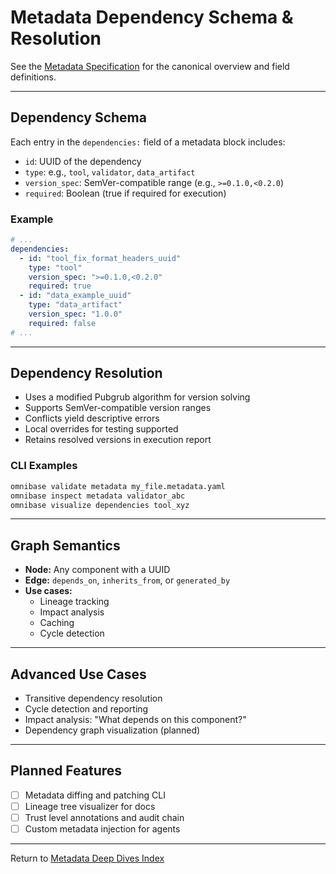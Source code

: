 <!-- === OmniNode:Metadata ===
<!-- metadata_version: 0.1.0 -->
<!-- protocol_version: 0.1.0 -->
<!-- owner: OmniNode Team -->
<!-- copyright: OmniNode Team -->
<!-- schema_version: 0.1.0 -->
<!-- name: dependency.md -->
<!-- version: 1.0.0 -->
<!-- uuid: d1b57d56-3e8f-4cbc-a673-fa14c7cf726c -->
<!-- author: OmniNode Team -->
<!-- created_at: 2025-05-21T12:41:40.158769 -->
<!-- last_modified_at: 2025-05-21T16:42:46.082854 -->
<!-- description: Stamped by ONEX -->
<!-- state_contract: state_contract://default -->
<!-- lifecycle: active -->
<!-- hash: 0a558c044572240dbef1643b2e9405d7b940f0b847c476f6849ca3e6199b37f4 -->
<!-- entrypoint: {'type': 'python', 'target': 'dependency.md'} -->
<!-- runtime_language_hint: python>=3.11 -->
<!-- namespace: onex.stamped.dependency -->
<!-- meta_type: tool -->
<!-- === /OmniNode:Metadata === -->

<!-- === OmniNode:Metadata ===
<!-- metadata_version: 0.1.0 -->
<!-- protocol_version: 0.1.0 -->
<!-- owner: OmniNode Team -->
<!-- copyright: OmniNode Team -->
<!-- schema_version: 0.1.0 -->
<!-- name: dependency.md -->
<!-- version: 1.0.0 -->
<!-- uuid: c39b84e1-0b1c-4110-9a33-e09b06657ffa -->
<!-- author: OmniNode Team -->
<!-- created_at: 2025-05-21T12:33:43.433767 -->
<!-- last_modified_at: 2025-05-21T16:39:56.126448 -->
<!-- description: Stamped by ONEX -->
<!-- state_contract: state_contract://default -->
<!-- lifecycle: active -->
<!-- hash: 465883945e1e77d7c49b96b24c45bbc3dbdae2b4b0c57dc951a9ee9cc7499df5 -->
<!-- entrypoint: {'type': 'python', 'target': 'dependency.md'} -->
<!-- runtime_language_hint: python>=3.11 -->
<!-- namespace: onex.stamped.dependency -->
<!-- meta_type: tool -->
<!-- === /OmniNode:Metadata === -->

<!-- === OmniNode:Metadata ===
<!-- metadata_version: 0.1.0 -->
<!-- protocol_version: 0.1.0 -->
<!-- owner: OmniNode Team -->
<!-- copyright: OmniNode Team -->
<!-- schema_version: 0.1.0 -->
<!-- name: dependency.md -->
<!-- version: 1.0.0 -->
<!-- uuid: 4090b507-90dd-4530-95a0-efee6b8d59ea -->
<!-- author: OmniNode Team -->
<!-- created_at: 2025-05-21T09:28:42.662058 -->
<!-- last_modified_at: 2025-05-21T16:24:00.292322 -->
<!-- description: Stamped by ONEX -->
<!-- state_contract: state_contract://default -->
<!-- lifecycle: active -->
<!-- hash: 17a9d7d6a6c5cebb72419708e48137630dd013217164f7249135db7b124b016a -->
<!-- entrypoint: {'type': 'python', 'target': 'dependency.md'} -->
<!-- runtime_language_hint: python>=3.11 -->
<!-- namespace: onex.stamped.dependency -->
<!-- meta_type: tool -->
<!-- === /OmniNode:Metadata === -->

# Metadata Dependency Schema & Resolution

See the [Metadata Specification](../metadata.md) for the canonical overview and field definitions.

---

## Dependency Schema

Each entry in the `dependencies:` field of a metadata block includes:
- `id`: UUID of the dependency
- `type`: e.g., `tool`, `validator`, `data_artifact`
- `version_spec`: SemVer-compatible range (e.g., `>=0.1.0,<0.2.0`)
- `required`: Boolean (true if required for execution)

### Example

```yaml
# ...
dependencies:
  - id: "tool_fix_format_headers_uuid"
    type: "tool"
    version_spec: ">=0.1.0,<0.2.0"
    required: true
  - id: "data_example_uuid"
    type: "data_artifact"
    version_spec: "1.0.0"
    required: false
# ...
```

---

## Dependency Resolution

- Uses a modified Pubgrub algorithm for version solving
- Supports SemVer-compatible version ranges
- Conflicts yield descriptive errors
- Local overrides for testing supported
- Retains resolved versions in execution report

### CLI Examples

```bash
omnibase validate metadata my_file.metadata.yaml
omnibase inspect metadata validator_abc
omnibase visualize dependencies tool_xyz
```

---

## Graph Semantics

- **Node:** Any component with a UUID
- **Edge:** `depends_on`, `inherits_from`, or `generated_by`
- **Use cases:**
  - Lineage tracking
  - Impact analysis
  - Caching
  - Cycle detection

---

## Advanced Use Cases

- Transitive dependency resolution
- Cycle detection and reporting
- Impact analysis: "What depends on this component?"
- Dependency graph visualization (planned)

---

## Planned Features

- [ ] Metadata diffing and patching CLI
- [ ] Lineage tree visualizer for docs
- [ ] Trust level annotations and audit chain
- [ ] Custom metadata injection for agents

---

Return to [Metadata Deep Dives Index](index.md)
